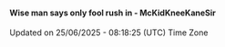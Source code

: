 #### Wise man says only fool rush in - McKidKneeKaneSir
Updated on 25/06/2025 - 08:18:25 (UTC) Time Zone
